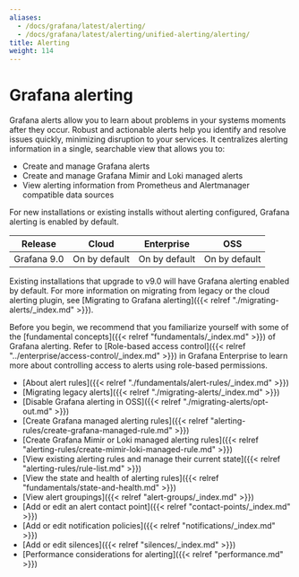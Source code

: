 ```yaml
---
aliases:
  - /docs/grafana/latest/alerting/
  - /docs/grafana/latest/alerting/unified-alerting/alerting/
title: Alerting
weight: 114
---
```


# Grafana alerting

Grafana alerts allow you to learn about problems in your systems moments after they occur. Robust and actionable alerts help you identify and resolve issues quickly, minimizing disruption to your services. It centralizes alerting information in a single, searchable view that allows you to:

- Create and manage Grafana alerts
- Create and manage Grafana Mimir and Loki managed alerts
- View alerting information from Prometheus and Alertmanager compatible data sources

For new installations or existing installs without alerting configured, Grafana alerting is enabled by default.

| Release     | Cloud         | Enterprise    | OSS           |
| ----------- | ------------- | ------------- | ------------- |
| Grafana 9.0 | On by default | On by default | On by default |

Existing installations that upgrade to v9.0 will have Grafana alerting enabled by default. For more information on migrating from legacy or the cloud alerting plugin, see [Migrating to Grafana alerting]({{< relref "./migrating-alerts/_index.md" >}}).

Before you begin, we recommend that you familiarize yourself with some of the [fundamental concepts]({{< relref "fundamentals/_index.md" >}}) of Grafana alerting. Refer to [Role-based access control]({{< relref "../enterprise/access-control/_index.md" >}}) in Grafana Enterprise to learn more about controlling access to alerts using role-based permissions.

- [About alert rules]({{< relref "./fundamentals/alert-rules/_index.md" >}})
- [Migrating legacy alerts]({{< relref "./migrating-alerts/_index.md" >}})
- [Disable Grafana alerting in OSS]({{< relref "./migrating-alerts/opt-out.md" >}})
- [Create Grafana managed alerting rules]({{< relref "alerting-rules/create-grafana-managed-rule.md" >}})
- [Create Grafana Mimir or Loki managed alerting rules]({{< relref "alerting-rules/create-mimir-loki-managed-rule.md" >}})
- [View existing alerting rules and manage their current state]({{< relref "alerting-rules/rule-list.md" >}})
- [View the state and health of alerting rules]({{< relref "fundamentals/state-and-health.md" >}})
- [View alert groupings]({{< relref "alert-groups/_index.md" >}})
- [Add or edit an alert contact point]({{< relref "contact-points/_index.md" >}})
- [Add or edit notification policies]({{< relref "notifications/_index.md" >}})
- [Add or edit silences]({{< relref "silences/_index.md" >}})
- [Performance considerations for alerting]({{< relref "performance.md" >}})
